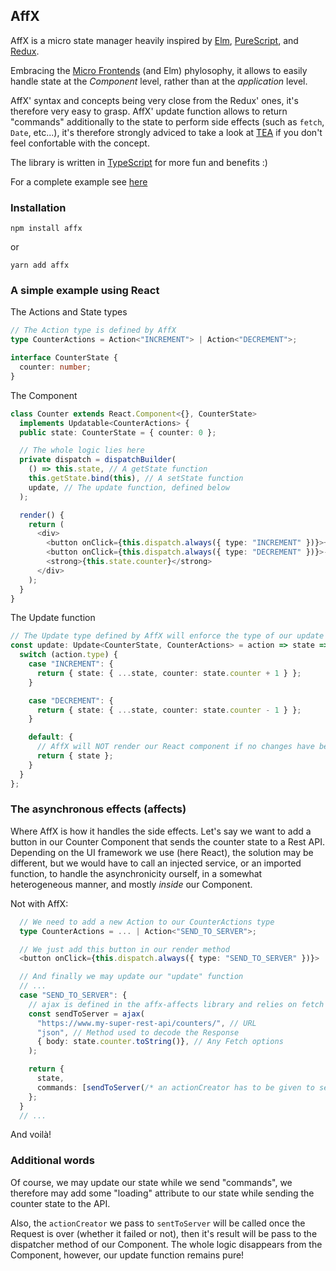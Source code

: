 ## AffX

AffX is a micro state manager heavily inspired by [Elm](http://elm-lang.org/),
[PureScript](http://www.purescript.org/), and [Redux](https://redux.js.org/).

Embracing the [Micro Frontends](https://micro-frontends.org/) (and Elm)
phylosophy, it allows to easily handle state at the _Component_ level, rather
than at the _application_ level.

AffX' syntax and concepts being very close from the Redux' ones, it's therefore
very easy to grasp. AffX' update function allows to return "commands"
additionally to the state to perform side effects (such as `fetch`, `Date`,
etc...), it's therefore strongly adviced to take a look at
[TEA](https://guide.elm-lang.org/architecture/) if you don't feel confortable
with the concept.

The library is written in [TypeScript](https://www.typescriptlang.org/) for more
fun and benefits :)

For a complete example see
[here](https://github.com/gaku-sei/affx-simple-example/blob/master/src/App.tsx)

### Installation

```
npm install affx
```

or

```
yarn add affx
```

### A simple example using React

The Actions and State types

```typescript
// The Action type is defined by AffX
type CounterActions = Action<"INCREMENT"> | Action<"DECREMENT">;

interface CounterState {
  counter: number;
}
```

The Component

```typescript
class Counter extends React.Component<{}, CounterState>
  implements Updatable<CounterActions> {
  public state: CounterState = { counter: 0 };

  // The whole logic lies here
  private dispatch = dispatchBuilder(
    () => this.state, // A getState function
    this.getState.bind(this), // A setState function
    update, // The update function, defined below
  );

  render() {
    return (
      <div>
        <button onClick={this.dispatch.always({ type: "INCREMENT" })}>+</button>
        <button onClick={this.dispatch.always({ type: "DECREMENT" })}>-</button>
        <strong>{this.state.counter}</strong>
      </div>
    );
  }
}
```

The Update function

```typescript
// The Update type defined by AffX will enforce the type of our update function
const update: Update<CounterState, CounterActions> = action => state => {
  switch (action.type) {
    case "INCREMENT": {
      return { state: { ...state, counter: state.counter + 1 } };
    }

    case "DECREMENT": {
      return { state: { ...state, counter: state.counter - 1 } };
    }

    default: {
      // AffX will NOT render our React component if no changes have been performed on the state
      return { state };
    }
  }
};
```

### The asynchronous effects (affects)

Where AffX is how it handles the side effects. Let's say we want to add a button
in our Counter Component that sends the counter state to a Rest API. Depending
on the UI framework we use (here React), the solution may be different, but we
would have to call an injected service, or an imported function, to handle the
asynchronicity ourself, in a somewhat heterogeneous manner, and mostly _inside_
our Component.

Not with AffX:

```typescript
  // We need to add a new Action to our CounterActions type
  type CounterActions = ... | Action<"SEND_TO_SERVER">;

  // We just add this button in our render method
  <button onClick={this.dispatch.always({ type: "SEND_TO_SERVER" })}>

  // And finally we may update our "update" function
  // ...
  case "SEND_TO_SERVER": {
    // ajax is defined in the affx-affects library and relies on fetch to perform the requests
    const sendToServer = ajax(
      "https://www.my-super-rest-api/counters/", // URL
      "json", // Method used to decode the Response
      { body: state.counter.toString()}, // Any Fetch options
    );

    return {
      state,
      commands: [sendToServer(/* an actionCreator has to be given to sendToServer */)]
    };
  }
  // ...
```

And voilà!

### Additional words

Of course, we may update our state while we send "commands", we therefore may
add some "loading" attribute to our state while sending the counter state to the
API.

Also, the `actionCreator` we pass to `sentToServer` will be called once the
Request is over (whether it failed or not), then it's result will be pass to the
dispatcher method of our Component. The whole logic disappears from the
Component, however, our update function remains pure!
